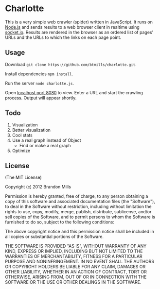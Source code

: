 # Charlotte

This is a very simple web crawler (spider) written in JavaScript. It runs on [Node.js](http://nodejs.org/) and sends results to a web browser client in realtime using [socket.io](http://socket.io). Results are rendered in the browser as an ordered list of pages' URLs and the URLs to which the links on each page point.

## Usage

Download `git clone https://github.com/btmills/charlotte.git`.

Install dependencies `npm install`.

Run the server `node charlotte.js`.

Open [localhost port 8080](http://localhost:8080) to view. Enter a URL and start the crawling process. Output will appear shortly.

## Todo

1. Visualization
1. Better visualization
1. Cool stats
1. Use a real graph instead of Object
	- Find or make a real graph
1. Optimize

## License

(The MIT License)

Copyright (c) 2012 Brandon Mills

Permission is hereby granted, free of charge, to any person obtaining a copy of this software and associated documentation files (the "Software"), to deal in the Software without restriction, including without limitation the rights to use, copy, modify, merge, publish, distribute, sublicense, and/or sell copies of the Software, and to permit persons to whom the Software is furnished to do so, subject to the following conditions:

The above copyright notice and this permission notice shall be included in all copies or substantial portions of the Software.

THE SOFTWARE IS PROVIDED "AS IS", WITHOUT WARRANTY OF ANY KIND, EXPRESS OR IMPLIED, INCLUDING BUT NOT LIMITED TO THE WARRANTIES OF MERCHANTABILITY, FITNESS FOR A PARTICULAR PURPOSE AND NONINFRINGEMENT. IN NO EVENT SHALL THE AUTHORS OR COPYRIGHT HOLDERS BE LIABLE FOR ANY CLAIM, DAMAGES OR OTHER LIABILITY, WHETHER IN AN ACTION OF CONTRACT, TORT OR OTHERWISE, ARISING FROM, OUT OF OR IN CONNECTION WITH THE SOFTWARE OR THE USE OR OTHER DEALINGS IN THE SOFTWARE.